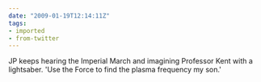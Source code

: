```yaml
---
date: "2009-01-19T12:14:11Z"
tags:
- imported
- from-twitter
---
```

JP keeps hearing the Imperial March and imagining Professor Kent with a lightsaber. 'Use the Force to find the plasma frequency my son.'
